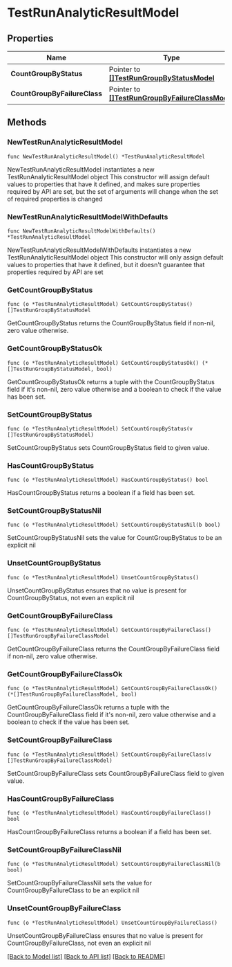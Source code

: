 # TestRunAnalyticResultModel

## Properties

Name | Type | Description | Notes
------------ | ------------- | ------------- | -------------
**CountGroupByStatus** | Pointer to [**[]TestRunGroupByStatusModel**](TestRunGroupByStatusModel.md) |  | [optional] 
**CountGroupByFailureClass** | Pointer to [**[]TestRunGroupByFailureClassModel**](TestRunGroupByFailureClassModel.md) |  | [optional] 

## Methods

### NewTestRunAnalyticResultModel

`func NewTestRunAnalyticResultModel() *TestRunAnalyticResultModel`

NewTestRunAnalyticResultModel instantiates a new TestRunAnalyticResultModel object
This constructor will assign default values to properties that have it defined,
and makes sure properties required by API are set, but the set of arguments
will change when the set of required properties is changed

### NewTestRunAnalyticResultModelWithDefaults

`func NewTestRunAnalyticResultModelWithDefaults() *TestRunAnalyticResultModel`

NewTestRunAnalyticResultModelWithDefaults instantiates a new TestRunAnalyticResultModel object
This constructor will only assign default values to properties that have it defined,
but it doesn't guarantee that properties required by API are set

### GetCountGroupByStatus

`func (o *TestRunAnalyticResultModel) GetCountGroupByStatus() []TestRunGroupByStatusModel`

GetCountGroupByStatus returns the CountGroupByStatus field if non-nil, zero value otherwise.

### GetCountGroupByStatusOk

`func (o *TestRunAnalyticResultModel) GetCountGroupByStatusOk() (*[]TestRunGroupByStatusModel, bool)`

GetCountGroupByStatusOk returns a tuple with the CountGroupByStatus field if it's non-nil, zero value otherwise
and a boolean to check if the value has been set.

### SetCountGroupByStatus

`func (o *TestRunAnalyticResultModel) SetCountGroupByStatus(v []TestRunGroupByStatusModel)`

SetCountGroupByStatus sets CountGroupByStatus field to given value.

### HasCountGroupByStatus

`func (o *TestRunAnalyticResultModel) HasCountGroupByStatus() bool`

HasCountGroupByStatus returns a boolean if a field has been set.

### SetCountGroupByStatusNil

`func (o *TestRunAnalyticResultModel) SetCountGroupByStatusNil(b bool)`

 SetCountGroupByStatusNil sets the value for CountGroupByStatus to be an explicit nil

### UnsetCountGroupByStatus
`func (o *TestRunAnalyticResultModel) UnsetCountGroupByStatus()`

UnsetCountGroupByStatus ensures that no value is present for CountGroupByStatus, not even an explicit nil
### GetCountGroupByFailureClass

`func (o *TestRunAnalyticResultModel) GetCountGroupByFailureClass() []TestRunGroupByFailureClassModel`

GetCountGroupByFailureClass returns the CountGroupByFailureClass field if non-nil, zero value otherwise.

### GetCountGroupByFailureClassOk

`func (o *TestRunAnalyticResultModel) GetCountGroupByFailureClassOk() (*[]TestRunGroupByFailureClassModel, bool)`

GetCountGroupByFailureClassOk returns a tuple with the CountGroupByFailureClass field if it's non-nil, zero value otherwise
and a boolean to check if the value has been set.

### SetCountGroupByFailureClass

`func (o *TestRunAnalyticResultModel) SetCountGroupByFailureClass(v []TestRunGroupByFailureClassModel)`

SetCountGroupByFailureClass sets CountGroupByFailureClass field to given value.

### HasCountGroupByFailureClass

`func (o *TestRunAnalyticResultModel) HasCountGroupByFailureClass() bool`

HasCountGroupByFailureClass returns a boolean if a field has been set.

### SetCountGroupByFailureClassNil

`func (o *TestRunAnalyticResultModel) SetCountGroupByFailureClassNil(b bool)`

 SetCountGroupByFailureClassNil sets the value for CountGroupByFailureClass to be an explicit nil

### UnsetCountGroupByFailureClass
`func (o *TestRunAnalyticResultModel) UnsetCountGroupByFailureClass()`

UnsetCountGroupByFailureClass ensures that no value is present for CountGroupByFailureClass, not even an explicit nil

[[Back to Model list]](../README.md#documentation-for-models) [[Back to API list]](../README.md#documentation-for-api-endpoints) [[Back to README]](../README.md)


